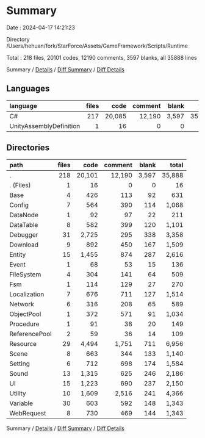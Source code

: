 # Summary

Date : 2024-04-17 14:21:23

Directory /Users/hehuan/fork/StarForce/Assets/GameFramework/Scripts/Runtime

Total : 218 files,  20101 codes, 12190 comments, 3597 blanks, all 35888 lines

Summary / [Details](details.md) / [Diff Summary](diff.md) / [Diff Details](diff-details.md)

## Languages
| language | files | code | comment | blank | total |
| :--- | ---: | ---: | ---: | ---: | ---: |
| C# | 217 | 20,085 | 12,190 | 3,597 | 35,872 |
| UnityAssemblyDefinition | 1 | 16 | 0 | 0 | 16 |

## Directories
| path | files | code | comment | blank | total |
| :--- | ---: | ---: | ---: | ---: | ---: |
| . | 218 | 20,101 | 12,190 | 3,597 | 35,888 |
| . (Files) | 1 | 16 | 0 | 0 | 16 |
| Base | 4 | 426 | 113 | 92 | 631 |
| Config | 7 | 564 | 390 | 114 | 1,068 |
| DataNode | 1 | 92 | 97 | 22 | 211 |
| DataTable | 8 | 582 | 399 | 120 | 1,101 |
| Debugger | 31 | 2,725 | 295 | 338 | 3,358 |
| Download | 9 | 892 | 450 | 167 | 1,509 |
| Entity | 15 | 1,455 | 874 | 287 | 2,616 |
| Event | 1 | 68 | 53 | 15 | 136 |
| FileSystem | 4 | 304 | 141 | 64 | 509 |
| Fsm | 1 | 114 | 129 | 27 | 270 |
| Localization | 7 | 676 | 711 | 127 | 1,514 |
| Network | 6 | 316 | 208 | 65 | 589 |
| ObjectPool | 1 | 372 | 571 | 91 | 1,034 |
| Procedure | 1 | 91 | 38 | 20 | 149 |
| ReferencePool | 2 | 59 | 36 | 14 | 109 |
| Resource | 29 | 4,494 | 1,751 | 711 | 6,956 |
| Scene | 8 | 663 | 344 | 133 | 1,140 |
| Setting | 6 | 712 | 698 | 174 | 1,584 |
| Sound | 13 | 1,315 | 625 | 246 | 2,186 |
| UI | 15 | 1,223 | 690 | 237 | 2,150 |
| Utility | 10 | 1,609 | 2,516 | 241 | 4,366 |
| Variable | 30 | 603 | 592 | 148 | 1,343 |
| WebRequest | 8 | 730 | 469 | 144 | 1,343 |

Summary / [Details](details.md) / [Diff Summary](diff.md) / [Diff Details](diff-details.md)